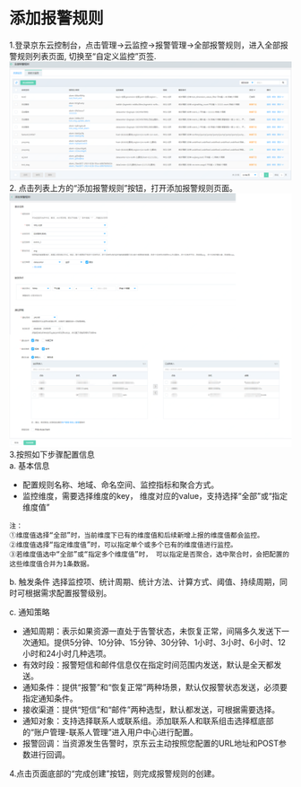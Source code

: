 # 添加报警规则
1.登录京东云控制台，点击管理->云监控->报警管理->全部报警规则，进入全部报警规则列表页面, 切换至“自定义监控”页签.  
![报警规则列表](../../../../../image/Cloud-Monitor/CustomMetric/alarm_rules_cs.png)   
2.	点击列表上方的“添加报警规则”按钮，打开添加报警规则页面。  
![添加报警规则](../../../../../image/Cloud-Monitor/CustomMetric/create_rules.png)     
3.按照如下步骤配置信息  
a. 基本信息
- 配置规则名称、地域、命名空间、监控指标和聚合方式。
- 监控维度，需要选择维度的key， 维度对应的value，支持选择“全部”或“指定维度值”
```
注： 
①维度值选择“全部”时，当前维度下已有的维度值和后续新增上报的维度值都会监控。 
②维度值选择“指定维度值”时，可以指定单个或多个已有的维度值进行监控。
③若维度值选中“全部”或“指定多个维度值”时， 可以指定是否聚合，选中聚合时，会把配置的这些维度值合并为1条数据。  
```
b. 触发条件 
选择监控项、统计周期、统计方法、计算方式、阈值、持续周期，同时可根据需求配置报警级别。   

c. 通知策略 
- 通知周期：表示如果资源一直处于告警状态，未恢复正常，间隔多久发送下一次通知。提供5分钟、10分钟、15分钟、30分钟、1小时、3小时、6小时、12小时和24小时几种选项。  
- 有效时段：报警短信和邮件信息仅在指定时间范围内发送，默认是全天都发送。
- 通知条件：提供“报警”和“恢复正常”两种场景，默认仅报警状态发送，必须要指定通知条件。  
- 接收渠道：提供“短信”和“邮件”两种选型，默认都发送，可根据需要选择。 
- 通知对象：支持选择联系人或联系组。添加联系人和联系组击选择框底部的“账户管理-联系人管理”进入用户中心进行配置。  
- 报警回调：当资源发生告警时，京东云主动按照您配置的URL地址和POST参数进行回调。

4.点击页面底部的“完成创建”按钮，则完成报警规则的创建。
